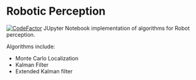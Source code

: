 # Robotic Perception
[![CodeFactor](https://www.codefactor.io/repository/github/nykabhishek/robot-localization-algorithms/badge)](https://www.codefactor.io/repository/github/nykabhishek/robot-localization-algorithms)
JUpyter Notebook implementation of algorithms for Robot perception.

Algorithms include:
  - Monte Carlo Localization
  - Kalman Filter
  - Extended Kalman filter
